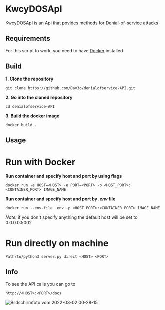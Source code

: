 # KwcyDOSApI

KwcyDOSApI is an Api that povides methods for Denial-of-service attacks

## Requirements
For this script to work, you need to have [Docker](https://www.docker.com/products/docker-desktop) installed

## Build

**1. Clone the repository**
```
git clone https://github.com/Dav3o/denialofservice-API.git
```
**2. Go into the cloned repository**
```
cd denialofservice-API
```
**3. Build the docker image**
```
docker build .
```
## Usage

# Run with Docker

**Run container and specify host and port by using flags**
```
docker run -e HOST=<HOST> -e PORT=<PORT> -p <HOST_PORT>:<CONTAINER_PORT> IMAGE_NAME
```
**Run container and specify host and port by *.env* file**
```
docker run --env-file .env -p <HOST_PORT>:<CONTAINER_PORT> IMAGE_NAME
```
*Note:* if you don't specify anything the default host will be set to 0.0.0.0:5002

# Run directly on machine
```
Path/to/python3 server.py direct <HOST> <PORT> 
```
## Info

To see the API calls you can go to
```
http://<HOST>:<PORT>/docs
```
![Bildschirmfoto vom 2022-03-02 00-28-15](https://user-images.githubusercontent.com/61215846/156266224-636846b0-6976-4503-87db-c87cd01b46df.png)
